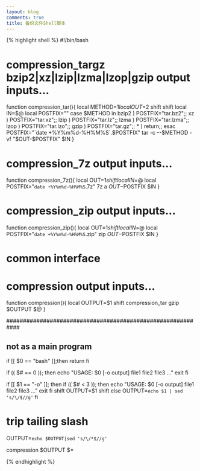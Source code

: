 ```yaml
---
layout: blog
comments: true
title: 备份文件Shell脚本
---
```


{% highlight shell %}
#!/bin/bash

# compression_targz bzip2|xz|lzip|lzma|lzop|gzip output inputs... 
function compression_tar(){
	local METHOD=$1
	local OUT=$2
	shift
	shift
	local IN=$@
	local POSTFIX=""
	case $METHOD in
		bzip2 ) POSTFIX="tar.bz2";;
		xz ) POSTFIX="tar.xz";;
		lzip ) POSTFIX="tar.lz";;
		lzma ) POSTFIX="tar.lzma";;
		lzop ) POSTFIX="tar.lzo";;
		gzip ) POSTFIX="tar.gz";;
		* ) return;;
	esac
	POSTFIX="`date +%Y%m%d-%H%M%S`.$POSTFIX"
	tar -c --$METHOD -vf "$OUT-$POSTFIX" $IN
}

# compression_7z output inputs... 
function compression_7z(){
	local OUT=$1
	shift
	local IN=$@
	local POSTFIX="`date +%Y%m%d-%H%M%S`.7z"
	7z a $OUT-$POSTFIX $IN
}

# compression_zip output inputs...
function compression_zip(){
	local OUT=$1
	shift
	local IN=$@
	local POSTFIX="`date +%Y%m%d-%H%M%S`.zip"
	zip $OUT-$POSTFIX $IN
}

# common interface
# compression output inputs...
function compression(){
	local OUTPUT=$1
	shift
	compression_tar gzip $OUTPUT $@
}

############################################################
## not as a main program
if [[ $0 == "bash" ]];then
	return
fi

if (( $# == 0 )); then
	echo "USAGE: $0 [-o output] file1 file2 file3 ..."
	exit
fi

if [[ $1 == "-o" ]]; then
	if (( $# < 3 )); then
		echo "USAGE: $0 [-o output] file1 file2 file3 ..."
		exit
	fi
	shift
	OUTPUT=$1
	shift
else
	OUTPUT=`echo $1 | sed 's/\/$//g'`
fi
# trip tailing slash
OUTPUT=`echo $OUTPUT|sed 's/\/*$//g'`

compression $OUTPUT $*

{% endhighlight %}
